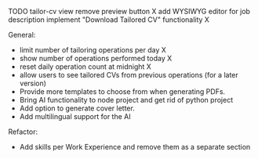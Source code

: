 TODO
tailor-cv view 
  remove preview button X
  add WYSIWYG editor for job description
  implement "Download Tailored CV" functionality X

General:
- limit number of tailoring operations per day X
- show number of operations performed today X
- reset daily operation count at midnight X
- allow users to see tailored CVs from previous operations (for a later version)
- Provide more templates to choose from when generating PDFs.
- Bring AI functionality to node project and get rid of python project
- Add option to generate cover letter.
- Add multilingual support for the AI

Refactor:

  - Add skills per Work Experience and remove them as a separate section
